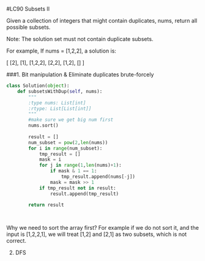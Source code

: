 #LC90 Subsets II

Given a collection of integers that might contain duplicates, nums, return all possible subsets.

Note: The solution set must not contain duplicate subsets.

For example,
If nums = [1,2,2], a solution is:

[
  [2],
  [1],
  [1,2,2],
  [2,2],
  [1,2],
  []
]

###1. Bit manipulation & Eliminate duplicates brute-forcely 

```Python
class Solution(object):
    def subsetsWithDup(self, nums):
        """
        :type nums: List[int]
        :rtype: List[List[int]]
        """
        #make sure we get big num first
        nums.sort()
    
        result = []
        num_subset = pow(2,len(nums))
        for i in range(num_subset):
            tmp_result = []
            mask = i
            for j in range(1,len(nums)+1):
                if mask & 1 == 1:
                    tmp_result.append(nums[-j])
                mask = mask >> 1
            if tmp_result not in result:
                result.append(tmp_result)

        return result
                
                
```
Why we need to sort the array first? For example if we do not sort it, and the input is [1,2,2,1], we will treat [1,2] and [2,1] as two subsets, which is not correct.

2. DFS
